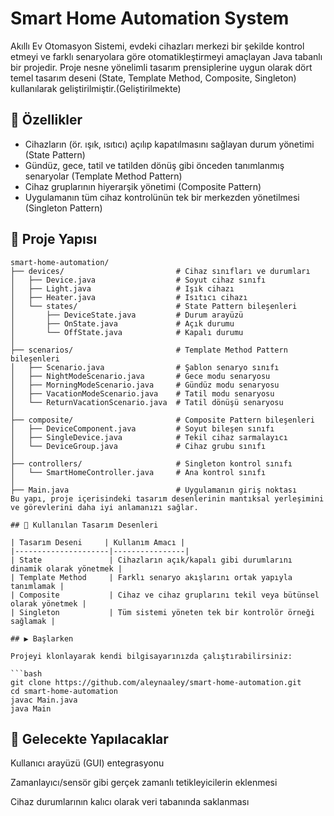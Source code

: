
# Smart Home Automation System

Akıllı Ev Otomasyon Sistemi, evdeki cihazları merkezi bir şekilde kontrol etmeyi ve farklı senaryolara göre otomatikleştirmeyi amaçlayan Java tabanlı bir projedir. Proje nesne yönelimli tasarım prensiplerine uygun olarak dört temel tasarım deseni (State, Template Method, Composite, Singleton) kullanılarak geliştirilmiştir.(Geliştirilmekte)

## 🔧 Özellikler

- Cihazların (ör. ışık, ısıtıcı) açılıp kapatılmasını sağlayan durum yönetimi (State Pattern)
- Gündüz, gece, tatil ve tatilden dönüş gibi önceden tanımlanmış senaryolar (Template Method Pattern)
- Cihaz gruplarının hiyerarşik yönetimi (Composite Pattern)
- Uygulamanın tüm cihaz kontrolünün tek bir merkezden yönetilmesi (Singleton Pattern)

## 🧱 Proje Yapısı

```text
smart-home-automation/
├── devices/                         # Cihaz sınıfları ve durumları
│   ├── Device.java                  # Soyut cihaz sınıfı
│   ├── Light.java                   # Işık cihazı
│   ├── Heater.java                  # Isıtıcı cihazı
│   └── states/                      # State Pattern bileşenleri
│       ├── DeviceState.java         # Durum arayüzü
│       ├── OnState.java             # Açık durumu
│       └── OffState.java            # Kapalı durumu
│
├── scenarios/                       # Template Method Pattern bileşenleri
│   ├── Scenario.java                # Şablon senaryo sınıfı
│   ├── NightModeScenario.java       # Gece modu senaryosu
│   ├── MorningModeScenario.java     # Gündüz modu senaryosu
│   ├── VacationModeScenario.java    # Tatil modu senaryosu
│   └── ReturnVacationScenario.java  # Tatil dönüşü senaryosu
│
├── composite/                       # Composite Pattern bileşenleri
│   ├── DeviceComponent.java         # Soyut bileşen sınıfı
│   ├── SingleDevice.java            # Tekil cihaz sarmalayıcı
│   └── DeviceGroup.java             # Cihaz grubu sınıfı
│
├── controllers/                     # Singleton kontrol sınıfı
│   └── SmartHomeController.java     # Ana kontrol sınıfı
│
├── Main.java                        # Uygulamanın giriş noktası
Bu yapı, proje içerisindeki tasarım desenlerinin mantıksal yerleşimini ve görevlerini daha iyi anlamanızı sağlar.

## 🧠 Kullanılan Tasarım Desenleri

| Tasarım Deseni     | Kullanım Amacı |
|---------------------|----------------|
| State               | Cihazların açık/kapalı gibi durumlarını dinamik olarak yönetmek |
| Template Method     | Farklı senaryo akışlarını ortak yapıyla tanımlamak |
| Composite           | Cihaz ve cihaz gruplarını tekil veya bütünsel olarak yönetmek |
| Singleton           | Tüm sistemi yöneten tek bir kontrolör örneği sağlamak |

## ▶️ Başlarken

Projeyi klonlayarak kendi bilgisayarınızda çalıştırabilirsiniz:

```bash
git clone https://github.com/aleynaaley/smart-home-automation.git
cd smart-home-automation
javac Main.java
java Main
```
## 🚧 Gelecekte Yapılacaklar
Kullanıcı arayüzü (GUI) entegrasyonu

Zamanlayıcı/sensör gibi gerçek zamanlı tetikleyicilerin eklenmesi

Cihaz durumlarının kalıcı olarak veri tabanında saklanması
